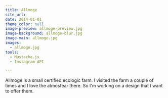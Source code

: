 ```yaml
---
title: Allmoge
site_url: 
date: 2014-01-01
theme_color: null
image-preview: allmoge-preview.jpg
image-background: allmoge-blur.jpg
image-main: allmoge.jpg
images:
  - allmoge.jpg
tools:
  - Mustache.js
  - Instagram API

---
```


Allmoge is a small certified ecologic farm. I visited the farm a couple of times and I love the atmosfear there. So I'm working on a design that I want to offer them.

<!--more-->
